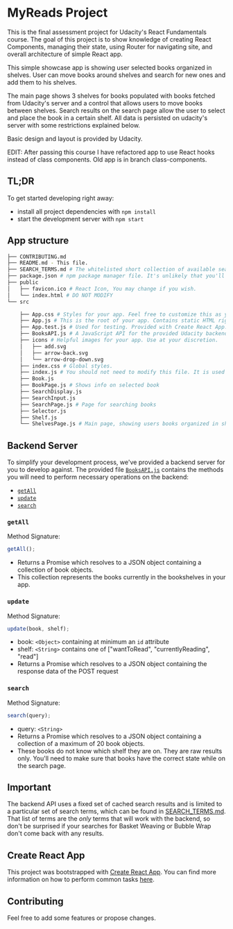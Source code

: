 # MyReads Project

This is the final assessment project for Udacity's React Fundamentals course. The goal of this project is to show knowledge of creating React Components, managing their state, using Router for navigating site, and overall architecture of simple React app.

This simple showcase app is showing user selected books organized in shelves. User can move books around shelves and search for new ones and add them to his shelves.

The main page shows 3 shelves for books populated with books fetched from Udacity's server and a control that allows users to move books between shelves.
Search results on the search page allow the user to select and place the book in a certain shelf.
All data is persisted on udacity's server with some restrictions explained below.

Basic design and layout is provided by Udacity.

EDIT: After passing this course I have refactored app to use React hooks instead of class components. Old app is in branch class-components.

## TL;DR

To get started developing right away:

- install all project dependencies with `npm install`
- start the development server with `npm start`

## App structure

```bash
├── CONTRIBUTING.md
├── README.md - This file.
├── SEARCH_TERMS.md # The whitelisted short collection of available search terms for you to use with your app.
├── package.json # npm package manager file. It's unlikely that you'll need to modify this.
├── public
│   ├── favicon.ico # React Icon, You may change if you wish.
│   └── index.html # DO NOT MODIFY
└── src

    ├── App.css # Styles for your app. Feel free to customize this as you desire.
    ├── App.js # This is the root of your app. Contains static HTML right now.
    ├── App.test.js # Used for testing. Provided with Create React App. Testing is encouraged, but not required.
    ├── BooksAPI.js # A JavaScript API for the provided Udacity backend. Instructions for the methods are below.
    ├── icons # Helpful images for your app. Use at your discretion.
    │   ├── add.svg
    │   ├── arrow-back.svg
    │   └── arrow-drop-down.svg
    ├── index.css # Global styles.
    ├── index.js # You should not need to modify this file. It is used for DOM rendering only.
    ├── Book.js
    ├── BookPage.js # Shows info on selected book
    ├── SearchDisplay.js
    ├── SearchInput.js
    ├── SearchPage.js # Page for searching books
    ├── Selector.js
    ├── Shelf.js
    └── ShelvesPage.js # Main page, showing users books organized in shelves
```

## Backend Server

To simplify your development process, we've provided a backend server for you to develop against. The provided file [`BooksAPI.js`](src/BooksAPI.js) contains the methods you will need to perform necessary operations on the backend:

- [`getAll`](#getall)
- [`update`](#update)
- [`search`](#search)

### `getAll`

Method Signature:

```js
getAll();
```

- Returns a Promise which resolves to a JSON object containing a collection of book objects.
- This collection represents the books currently in the bookshelves in your app.

### `update`

Method Signature:

```js
update(book, shelf);
```

- book: `<Object>` containing at minimum an `id` attribute
- shelf: `<String>` contains one of ["wantToRead", "currentlyReading", "read"]
- Returns a Promise which resolves to a JSON object containing the response data of the POST request

### `search`

Method Signature:

```js
search(query);
```

- query: `<String>`
- Returns a Promise which resolves to a JSON object containing a collection of a maximum of 20 book objects.
- These books do not know which shelf they are on. They are raw results only. You'll need to make sure that books have the correct state while on the search page.

## Important

The backend API uses a fixed set of cached search results and is limited to a particular set of search terms, which can be found in [SEARCH_TERMS.md](SEARCH_TERMS.md). That list of terms are the _only_ terms that will work with the backend, so don't be surprised if your searches for Basket Weaving or Bubble Wrap don't come back with any results.

## Create React App

This project was bootstrapped with [Create React App](https://github.com/facebookincubator/create-react-app). You can find more information on how to perform common tasks [here](https://github.com/facebookincubator/create-react-app/blob/master/packages/react-scripts/template/README.md).

## Contributing

Feel free to add some features or propose changes.
